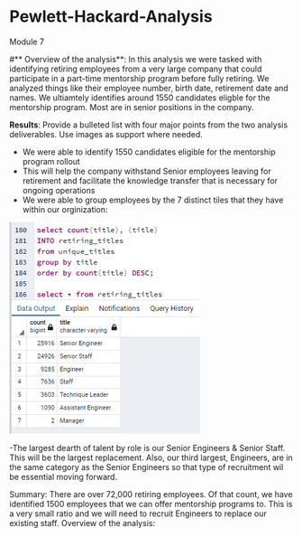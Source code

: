 # Pewlett-Hackard-Analysis
Module 7

#** Overview of the analysis**: 
In this analysis we were tasked with identifying retiring employees from a very large company that could participate in a part-time mentorship program before fully retiring. We analyzed things like their employee number, birth date, retirement date and names. We ultiamtely identifies around 1550 candidates eligble for the mentorship program. Most are in senior positions in the company. 


**Results**: Provide a bulleted list with four major points from the two analysis deliverables. Use images as support where needed.

- We were able to identify 1550 candidates eligible for the mentorship program rollout
- This will help the company withstand Senior employees leaving for retirement and facilitate the knowledge transfer that is necessary for ongoing operations
- We were able to group employees by the 7 distinct tiles that they have within our orginization: 

![Alt](https://github.com/PDob02/Pewlett-Hackard-Analysis/blob/main/Analysis_Projects_Folder/Pewlett-Hackard-Analysis_Folder/Queries/Retiring_by_type_count.png)

-The largest dearth of talent by role is our Senior Engineers & Senior Staff. This will be the largest replacement. Also, our third largest, Engineers, are in the same category as the Senior Engineers so that type of recruitment wil be essential moving forward. 

Summary: There are over 72,000 retiring employees. Of that count, we have identified 1500 employees that we can offer mentorship programs to. This is a very small ratio and we will need to recruit Engineers to replace our existing staff.
Overview of the analysis:
